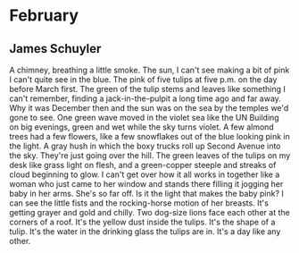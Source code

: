 # February
## James Schuyler
A chimney, breathing a little smoke.
The sun, I can't see
making a bit of pink
I can't quite see in the blue.
The pink of five tulips
at five p.m. on the day before March first.
The green of the tulip stems and leaves
like something I can't remember,
finding a jack-in-the-pulpit
a long time ago and far away.
Why it was December then
and the sun was on the sea
by the temples we'd gone to see.
One green wave moved in the violet sea
like the UN Building on big evenings,
green and wet
while the sky turns violet.
A few almond trees
had a few flowers, like a few snowflakes
out of the blue looking pink in the light.
A gray hush
in which the boxy trucks roll up Second Avenue
into the sky. They're just
going over the hill.
The green leaves of the tulips on my desk
like grass light on flesh,
and a green-copper steeple
and streaks of cloud beginning to glow.
I can't get over
how it all works in together
like a woman who just came to her window
and stands there filling it
jogging her baby in her arms.
She's so far off. Is it the light
that makes the baby pink?
I can see the little fists
and the rocking-horse motion of her breasts.
It's getting grayer and gold and chilly.
Two dog-size lions face each other
at the corners of a roof.
It's the yellow dust inside the tulips.
It's the shape of a tulip.
It's the water in the drinking glass the tulips are in.
It's a day like any other.